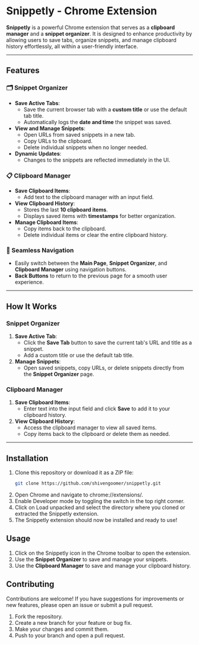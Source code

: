 # Snippetly - Chrome Extension  

**Snippetly** is a powerful Chrome extension that serves as a **clipboard manager** and a **snippet organizer**. It is designed to enhance productivity by allowing users to save tabs, organize snippets, and manage clipboard history effortlessly, all within a user-friendly interface.

---

## Features  

### 🗂️ Snippet Organizer  
- **Save Active Tabs**:  
  - Save the current browser tab with a **custom title** or use the default tab title.  
  - Automatically logs the **date and time** the snippet was saved.  
- **View and Manage Snippets**:  
  - Open URLs from saved snippets in a new tab.  
  - Copy URLs to the clipboard.  
  - Delete individual snippets when no longer needed.  
- **Dynamic Updates**:  
  - Changes to the snippets are reflected immediately in the UI.  

### 📋 Clipboard Manager  
- **Save Clipboard Items**:  
  - Add text to the clipboard manager with an input field.  
- **View Clipboard History**:  
  - Stores the last **10 clipboard items**.  
  - Displays saved items with **timestamps** for better organization.  
- **Manage Clipboard Items**:  
  - Copy items back to the clipboard.  
  - Delete individual items or clear the entire clipboard history.  

### 🔄 Seamless Navigation  
- Easily switch between the **Main Page**, **Snippet Organizer**, and **Clipboard Manager** using navigation buttons.  
- **Back Buttons** to return to the previous page for a smooth user experience.  

---

## How It Works  

### Snippet Organizer  
1. **Save Active Tab**:  
   - Click the **Save Tab** button to save the current tab's URL and title as a snippet.  
   - Add a custom title or use the default tab title.  
2. **Manage Snippets**:  
   - Open saved snippets, copy URLs, or delete snippets directly from the **Snippet Organizer** page.

### Clipboard Manager  
1. **Save Clipboard Items**:  
   - Enter text into the input field and click **Save** to add it to your clipboard history.  
2. **View Clipboard History**:  
   - Access the clipboard manager to view all saved items.  
   - Copy items back to the clipboard or delete them as needed.  

---

## Installation  

1. Clone this repository or download it as a ZIP file:  
   ```bash
   git clone https://github.com/shivengoomer/snippetly.git
2. Open Chrome and navigate to chrome://extensions/.
3. Enable Developer mode by toggling the switch in the top right corner.
4. Click on Load unpacked and select the directory where you cloned or extracted the Snippetly extension.
5. The Snippetly extension should now be installed and ready to use!

## Usage
1. Click on the Snippetly icon in the Chrome toolbar to open the extension.
2. Use the **Snippet Organizer** to save and manage your snippets.
3. Use the **Clipboard Manager** to save and manage your clipboard history.

## Contributing
Contributions are welcome! If you have suggestions for improvements or new features, please open an issue or submit a pull request.

1. Fork the repository.
2. Create a new branch for your feature or bug fix.
3. Make your changes and commit them.
4. Push to your branch and open a pull request.
